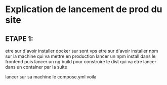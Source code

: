 # Explication de lancement de prod du site

## ETAPE 1:

etre sur d'avoir installer docker sur sont vps 
etre sur d'avoir installer npm sur la machine qui va mettre en production
lancer un npm install dans le frontend puis lancer un ng build pour construire le dist qui va etre lancer dans un container par la suite

lancer sur sa machine le compose.yml voila 